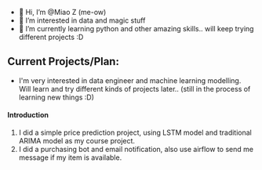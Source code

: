 - 👋 Hi, I’m @Miao Z (me-ow)
- 👀 I’m interested in data and magic stuff
- 🌱 I’m currently learning python and other amazing skills.. will keep trying different projects :D 

## Current Projects/Plan:
- I'm very interested in data engineer and machine learning modelling. Will learn and try different kinds of projects later.. (still in the process of learning new things :D)

#### Introduction 
1. I did a simple price prediction project, using LSTM model and traditional ARIMA model as my course project. 
2. I did a purchasing bot and email notification, also use airflow to send me message if my item is available. 

<!---
MiaooZheng/MiaooZheng is a ✨ special ✨ repository because its `README.md` (this file) appears on your GitHub profile.
You can click the Preview link to take a look at your changes.
--->
